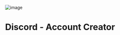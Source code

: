 ![image](https://github.com/Bricky1337/Discord-Account-Creator/assets/143651065/e3c86f9d-1c24-44db-94f1-2281909ff103)
#                                                Discord - Account Creator
